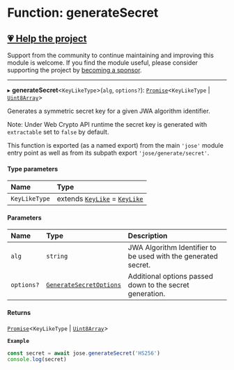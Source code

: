 # Function: generateSecret

## [💗 Help the project](https://github.com/sponsors/panva)

Support from the community to continue maintaining and improving this module is welcome. If you find the module useful, please consider supporting the project by [becoming a sponsor](https://github.com/sponsors/panva).

---

▸ **generateSecret**\<`KeyLikeType`\>(`alg`, `options?`): [`Promise`]( https://developer.mozilla.org/docs/Web/JavaScript/Reference/Global_Objects/Promise )\<`KeyLikeType` \| [`Uint8Array`]( https://developer.mozilla.org/docs/Web/JavaScript/Reference/Global_Objects/Uint8Array )\>

Generates a symmetric secret key for a given JWA algorithm identifier.

Note: Under Web Crypto API runtime the secret key is generated with `extractable` set to `false`
by default.

This function is exported (as a named export) from the main `'jose'` module entry point as well
as from its subpath export `'jose/generate/secret'`.

#### Type parameters

| Name | Type |
| :------ | :------ |
| `KeyLikeType` | extends [`KeyLike`](../types/types.KeyLike.md) = [`KeyLike`](../types/types.KeyLike.md) |

#### Parameters

| Name | Type | Description |
| :------ | :------ | :------ |
| `alg` | `string` | JWA Algorithm Identifier to be used with the generated secret. |
| `options?` | [`GenerateSecretOptions`](../interfaces/key_generate_secret.GenerateSecretOptions.md) | Additional options passed down to the secret generation. |

#### Returns

[`Promise`]( https://developer.mozilla.org/docs/Web/JavaScript/Reference/Global_Objects/Promise )\<`KeyLikeType` \| [`Uint8Array`]( https://developer.mozilla.org/docs/Web/JavaScript/Reference/Global_Objects/Uint8Array )\>

**`Example`**

```js
const secret = await jose.generateSecret('HS256')
console.log(secret)
```
